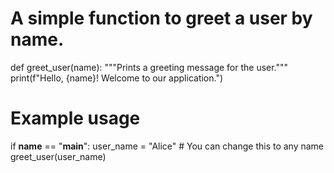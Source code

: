 # A simple function to greet a user by name.
def greet_user(name):
    """Prints a greeting message for the user."""
    print(f"Hello, {name}! Welcome to our application.")

# Example usage
if __name__ == "__main__":
    user_name = "Alice"  # You can change this to any name
    greet_user(user_name)
